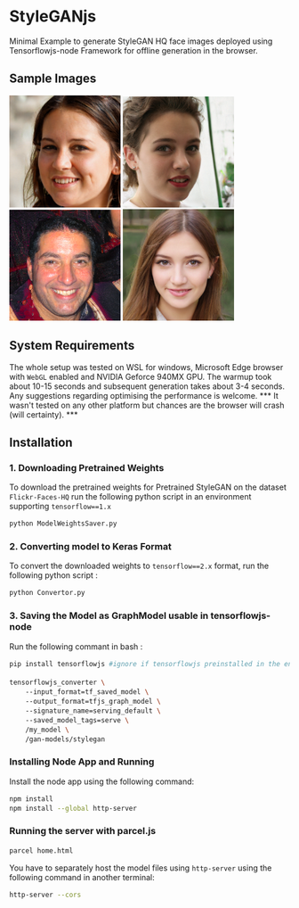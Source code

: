 # StyleGANjs

Minimal Example to generate StyleGAN HQ face images deployed using Tensorflowjs-node Framework for offline generation in the browser.

## Sample Images

<!-- ![Image 1](/images/image1.PNG){width: 200px;}
![Image 2](/images/image2.PNG){width: 200px;}
![Image 3](/images/image3.PNG){width: 200px;} -->
<p float="left">
  <img src="/images/image1.PNG" width="200" />
  <img src="/images/image2.PNG" width="200" /> 
  <img src="/images/image3.PNG" width="200" />
  <img src="/images/stylegan.PNG" width="200" />
<!--   <img src="/images/stylegan2.PNG" width="200" /> -->
</p>

## System Requirements
The whole setup was tested on WSL for windows, Microsoft Edge browser with `WebGL` enabled and NVIDIA Geforce 940MX GPU. The warmup took about 10-15 seconds and subsequent generation takes about 3-4 seconds. Any suggestions regarding optimising the performance is welcome. *** It wasn't tested on any other platform but chances are the browser will crash (will certainty). ***

## Installation

### 1. Downloading Pretrained Weights 
To download the pretrained weights for Pretrained StyleGAN on the dataset `Flickr-Faces-HQ` run the following python script in an environment supporting `tensorflow==1.x`
```bash
python ModelWeightsSaver.py
```

### 2. Converting model to Keras Format

To convert the downloaded weights to `tensorflow==2.x` format, run the following python script : 
```bash
python Convertor.py
```

### 3. Saving the Model as GraphModel usable in tensorflowjs-node

Run the following commant in bash :

```bash
pip install tensorflowjs #ignore if tensorflowjs preinstalled in the environment

tensorflowjs_converter \ 
	--input_format=tf_saved_model \ 
	--output_format=tfjs_graph_model \ 
	--signature_name=serving_default \ 
	--saved_model_tags=serve \
	/my_model \
	/gan-models/stylegan
```

### Installing Node App and Running 
Install the node app using the following command:

```bash
npm install
npm install --global http-server
```

### Running the server with parcel.js

```bash
parcel home.html
```

You have to separately host the model files using `http-server` using the following command in another terminal:

```bash
http-server --cors
```




